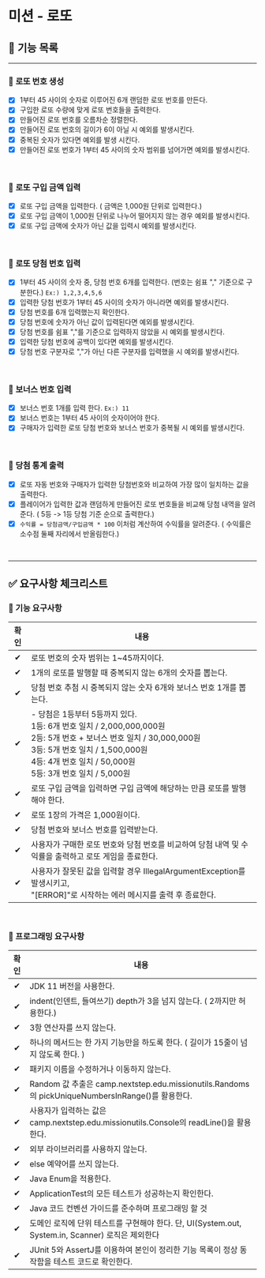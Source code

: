 # 미션 - 로또

## 📃 **기능 목록**

----
### 🔲 **로또 번호 생성**
  - [x] 1부터 45 사이의 숫자로 이루어진 6개 랜덤한 로또 번호를 만든다.
  - [x] 구입한 로또 수량에 맞게 로또 번호들을 출력한다.
  - [x] 만들어진 로또 번호를 오름차순 정렬한다.
  - [x] 만들어진 로또 번호의 길이가 6이 아닐 시 예외를 발생시킨다.
  - [x] 중복된 숫자가 있다면 예외를 발생 시킨다.
  - [x] 만들어진 로또 번호가 1부터 45 사이의 숫자 범위를 넘어가면 예외를 발생시킨다.
  
  <br>

### 🔲 **로또 구입 금액 입력**
  - [x] 로또 구입 금액을 입력한다. ( 금액은 1,000원 단위로 입력한다.)
  - [x] 로또 구입 금액이 1,000원 단위로 나누어 떨어지지 않는 경우 예외를 발생시킨다.
  - [x] 로또 구입 금액에 숫자가 아닌 값을 입력시 예외를 발생시킨다.

  <br>

### 🔲 **로또 당첨 번호 입력**
  - [x] 1부터 45 사이의 숫자 중, 당첨 번호 6개를 입력한다. (번호는 쉼표 "," 기준으로 구분한다.) ``Ex:) 1,2,3,4,5,6``
  - [x] 입력한 당첨 번호가 1부터 45 사이의 숫자가 아니라면 예외를 발생시킨다.
  - [x] 당첨 번호를 6개 입력했는지 확인한다.
  - [x] 당첨 번호에 숫자가 아닌 값이 입력된다면 예외를 발생시킨다.
  - [x] 당첨 번호를 쉼표 ","를 기준으로 입력하지 않았을 시 예외를 발생시킨다. 
  - [x] 입력한 당첨 번호에 공백이 있다면 예외를 발생시킨다.
  - [x] 당첨 번호 구분자로 ","가 아닌 다른 구분자를 입력했을 시 예외를 발생시킨다.

  <br>

### 🔲 **보너스 번호 입력**
  - [x] 보너스 번호 1개를 입력 한다. ``Ex:) 11``
  - [x] 보너스 번호는 1부터 45 사이의 숫자이어야 한다.
  - [x] 구매자가 입력한 로또 당첨 번호와 보너스 번호가 중복될 시 예외를 발생시킨다.

  <br>

### 🔲 **당첨 통계 출력**
  - [x] 로또 자동 번호와 구매자가 입력한 당첨번호와 비교하여 가장 많이 일치하는 값을 출력한다.
  - [x] 플레이어가 입력한 값과 랜덤하게 만들어진 로또 번호들을 비교해 당첨 내역을 알려준다. ( 5등 -> 1등 당첨 기준 순으로 출력한다.)
  - [x] ``수익률 = 당첨금액/구입금액 * 100`` 이처럼 계산하여 수익률을 알려준다. ( 수익률은 소수점 둘째 자리에서 반올림한다.)

  <br>

----
## ✅ **요구사항 체크리스트**
### 🚀 기능 요구사항
| 확인  | 내용                                                                                                                                                                               |
|:---:|----------------------------------------------------------------------------------------------------------------------------------------------------------------------------------|
|  ✔  | 로또 번호의 숫자 범위는 1~45까지이다.                                                                                                                                                          |
|  ✔  | 1개의 로또를 발행할 때 중복되지 않는 6개의 숫자를 뽑는다.                                                                                                                                               |
|  ✔  | 당첨 번호 추첨 시 중복되지 않는 숫자 6개와 보너스 번호 1개를 뽑는다.                                                                                                                                        |
|  ✔  | - 당첨은 1등부터 5등까지 있다.<br/>1등: 6개 번호 일치 / 2,000,000,000원<br>2등: 5개 번호 + 보너스 번호 일치 / 30,000,000원<br/>3등: 5개 번호 일치 / 1,500,000원<br/>4등: 4개 번호 일치 / 50,000원<br/> 5등: 3개 번호 일치 / 5,000원 |
|  ✔  | 로또 구입 금액을 입력하면 구입 금액에 해당하는 만큼 로또를 발행해야 한다.                                                                                                                                       |
|  ✔  | 로또 1장의 가격은 1,000원이다.                                                                                                                                                             |
|  ✔  | 당첨 번호와 보너스 번호를 입력받는다.                                                                                                                                                            |
|  ✔  | 사용자가 구매한 로또 번호와 당첨 번호를 비교하여 당첨 내역 및 수익률을 출력하고 로또 게임을 종료한다.                                                                                                                       |
|  ✔  | 사용자가 잘못된 값을 입력할 경우 IllegalArgumentException를 발생시키고,<br/> "[ERROR]"로 시작하는 에러 메시지를 출력 후 종료한다.                                                                                      |
<br>

### 🎯 프로그래밍 요구사항
| 확인  | 내용                                                                                                             |
|:---:|----------------------------------------------------------------------------------------------------------------|
|  ✔  |  JDK 11 버전을 사용한다. |
|  ✔  | indent(인덴트, 들여쓰기) depth가 3을 넘지 않는다. ( 2까지만 허용한다.)                                                              |
|  ✔  | 3항 연산자를 쓰지 않는다.                                                                                                |
|  ✔  | 하나의 메서드는 한 가지 기능만을 하도록 한다. ( 길이가 15줄이 넘지 않도록 한다. )                                                             |
|  ✔  | 패키지 이름을 수정하거나 이동하지 않는다.                                                                                        |
|  ✔  | Random 값 추출은 camp.nextstep.edu.missionutils.Randoms의 pickUniqueNumbersInRange()를 활용한다.                         |
|  ✔  | 사용자가 입력하는 값은 camp.nextstep.edu.missionutils.Console의 readLine()을 활용한다.                                         |
|  ✔  | 외부 라이브러리를 사용하지 않는다.                                                                                            |
|  ✔  | else 예약어를 쓰지 않는다.                                                                                              |
|  ✔  | Java Enum을 적용한다.                                                                                               |
|  ✔  | ApplicationTest의 모든 테스트가 성공하는지 확인한다.                                                                           |
|  ✔  | Java 코드 컨벤션 가이드를 준수하며 프로그래밍 할 것                                                                                |
| ✔  | 도메인 로직에 단위 테스트를 구현해야 한다. 단, UI(System.out, System.in, Scanner) 로직은 제외한다                                        |
|  ✔  | JUnit 5와 AssertJ를 이용하여 본인이 정리한 기능 목록이 정상 동작함을 테스트 코드로 확인한다.                                                    |